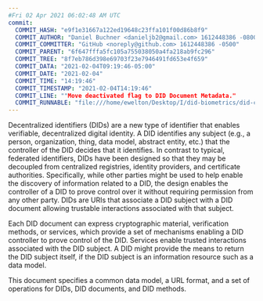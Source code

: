 ```yaml
---
#Fri 02 Apr 2021 06:02:48 AM UTC
commit:
  COMMIT_HASH: "e9f1e31667a122ed19648c23ffa101f00d86b8f9"
  COMMIT_AUTHOR: "Daniel Buchner <danieljb2@gmail.com> 1612448386 -0800"
  COMMIT_COMMITTER: "GitHub <noreply@github.com> 1612448386 -0500"
  COMMIT_PARENT: "6f647fffa5fc105a755038050a4fa218ab9fc296"
  COMMIT_TREE: "8f7eb786d398e69703f23e7946491fd653e4f659"
  COMMIT_DATA: "2021-02-04T09:19:46-05:00"
  COMMIT_DATE: "2021-02-04"
  COMMIT_TIME: "14:19:46"
  COMMIT_TIMESTAMP: "2021-02-04T14:19:46"
  COMMIT_LINE: ""Move deactivated flag to DID Document Metadata."
  COMMIT_RUNNABLE: "file:///home/ewelton/Desktop/I/did-biometrics/did-core-dataset/analysis/gitinfo/e9f1e31667a122ed19648c23ffa101f00d86b8f9/snapshot/index.html"
---
```


<section id="abstract">
<p>
<a>Decentralized identifiers</a> (DIDs) are a new type of identifier that
enables verifiable, decentralized digital identity. A <a>DID</a> identifies any
subject (e.g., a person, organization, thing, data model, abstract entity, etc.)
that the controller of the <a>DID</a> decides that it identifies. In contrast to
typical, federated identifiers, <a>DIDs</a> have been designed so that they may be
decoupled from centralized registries, identity providers, and certificate
authorities. Specifically, while other parties might be used to help enable the
discovery of information related to a <a>DID</a>, the design enables the
controller of a <a>DID</a> to prove control over it without requiring permission
from any other party. <a>DIDs</a> are <a>URIs</a> that associate a <a>DID subject</a>
with a <a>DID document</a> allowing trustable interactions associated with that
subject.
    </p>
<p>
Each <a>DID document</a> can express cryptographic material, <a>verification
methods</a>, or <a>services</a>, which provide a set of mechanisms enabling
a <a>DID controller</a> to prove control of the <a>DID</a>. <a>Services</a>
enable trusted interactions associated with the <a>DID subject</a>. A
<a>DID</a> might provide the means to return the <a>DID subject</a> itself,
if the <a>DID subject</a> is an information resource such as a data model.
    </p>
<p>
This document specifies a common data model, a URL format, and a set of
operations for <a>DIDs</a>, <a>DID documents</a>, and <a>DID methods</a>.
    </p>
</section>
